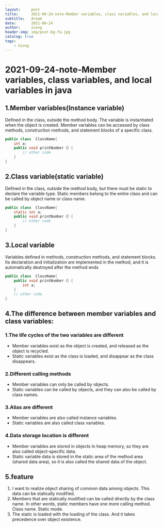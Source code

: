 ```yaml
---
layout:     post
title:      2021-09-24-note-Member variables, class variables, and local variables in java
subtitle:   dream
date:       2021-09-24
author:     xiong
header-img: img/post-bg-fa.jpg
catalog: true
tags:
    - Xiong
---
```



# 2021-09-24-note-Member variables, class variables, and local variables in java
## 1.Member variables(Instance variable)

Defined in the class, outside the method body. The variable is instantiated when the object is created. Member variables can be accessed by class methods, construction methods, and statement blocks of a specific class.

```java
public class  ClassName{
    int a;
    public void printNumber（）{
        // other code
    }
}
```



## 2.Class variable(static variable)

Defined in the class, outside the method body, but there must be static to declare the variable type. Static members belong to the entire class and can be called by object name or class name.

```java
public class  ClassName{
    static int a;
    public void printNumber（）{
        // other code
    }
}
```

## 3.Local variable

Variables defined in methods, construction methods, and statement blocks. Its declaration and initialization are implemented in the method, and it is automatically destroyed after the method ends

```java
public class  ClassName{
    public void printNumber（）{
        int a;
    }
    // other code
}
```

## 4.The difference between member variables and class variables:

### 1.The life cycles of the two variables are different

+ Member variables exist as the object is created, and released as the object is recycled.
+ Static variables exist as the class is loaded, and disappear as the class disappears.

### 2.Different calling methods

+ Member variables can only be called by objects.
+ Static variables can be called by objects, and they can also be called by class names.

### 3.Alias are different

+ Member variables are also called instance variables.
+ Static variables are also called class variables.

### 4.Data storage location is different

+ Member variables are stored in objects in heap memory, so they are also called object-specific data.
+ Static variable data is stored in the static area of the method area (shared data area), so it is also called the shared data of the object.

## 5.feature

1. I want to realize object sharing of common data among objects. This data can be statically modified.
2. Members that are statically modified can be called directly by the class name. In other words, static members have one more calling method. Class name. Static mode.
3. The static is loaded with the loading of the class. And it takes precedence over object existence.

